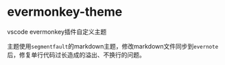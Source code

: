 # evermonkey-theme
vscode evermonkey插件自定义主题

主题使用`segmentfault`的markdown主题，修改markdown文件同步到`evernote`后，修复单行代码过长造成的溢出、不换行的问题。
